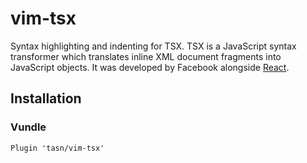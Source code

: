 vim-tsx
=======

Syntax highlighting and indenting for TSX.  TSX is a JavaScript syntax
transformer which translates inline XML document fragments into JavaScript
objects.  It was developed by Facebook alongside [React][1].

Installation
------------

### Vundle

    Plugin 'tasn/vim-tsx'


[1]: http://facebook.github.io/react/           "React"
